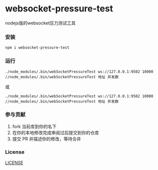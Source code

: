 # websocket-pressure-test

nodejs版的websocket压力测试工具


### 安装

```shell
npm i websocket-pressure-test
```
### 运行

```shell
./node_modules/.bin/webSocketPressureTest ws://127.0.0.1:9502 10000
//node_modules/.bin/webSocketPressureTest 地址 并发数
```
或

```shell
./node_modules/.bin/webSocketPressureTest ws://127.0.0.1:9502 10000
//node_modules/.bin/webSocketPressureTest 地址 并发数
```

### 参与贡献

1. fork 当前库到你的名下
2. 在你的本地修改完成审阅过后提交到你的仓库
3. 提交 PR 并描述你的修改，等待合并


### License

[LICENSE](LICENSE)


